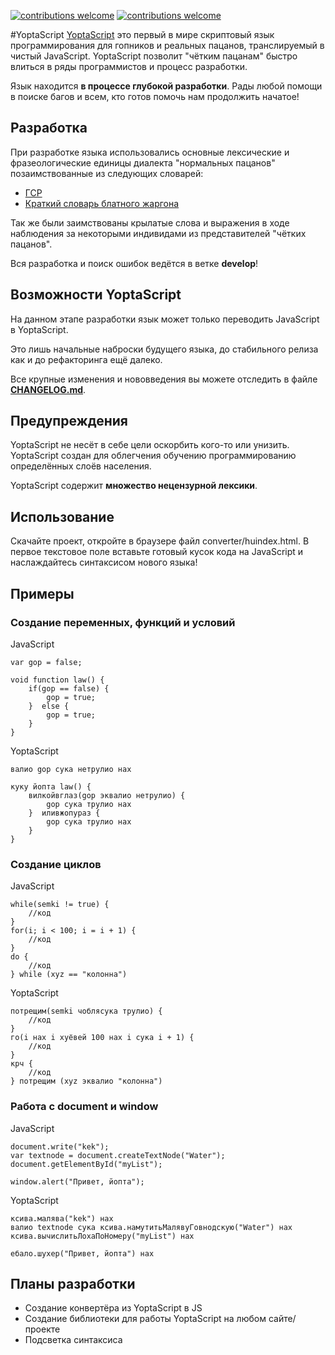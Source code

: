 [![contributions welcome](https://img.shields.io/badge/contributions-welcome-brightgreen.svg?style=flat)](https://github.com/samgozman/YoptaScript/issues)
[![contributions welcome](https://img.shields.io/packagist/l/doctrine/orm.svg)](https://github.com/samgozman/YoptaScript/blob/master/LICENSE.txt)

#YoptaScript
[YoptaScript](http://yopta.space/) это первый в мире скриптовый язык программирования для гопников и реальных пацанов, транслируемый в чистый JavaScript. YoptaScript позволит "чётким пацанам" быстро влиться в ряды программистов и процесс разработки.

Язык находится **в процессе глубокой разработки**. Рады любой помощи в поиске багов и всем, кто готов помочь нам продолжить начатое!

## Разработка
При разработке языка использовались основные лексические и фразеологические единицы диалекта "нормальных пацанов" позаимствованные из следующих словарей:

* [ГСР](http://lurkmore.to/ГСР)
* [Краткий словарь блатного жаргона](http://www.aferizm.ru/jargon/slovar.htm)

Так же были заимствованы крылатые слова и выражения в ходе наблюдения за некоторыми индивидами из представителей "чётких пацанов".

Вся разработка и поиск ошибок ведётся в ветке **develop**!

## Возможности YoptaScript
На данном этапе разработки язык может только переводить JavaScript в YoptaScript. 

Это лишь начальные наброски будущего языка, до стабильного релиза как и до рефакторинга ещё далеко.

Все крупные изменения и нововведения вы можете отследить в файле **[CHANGELOG.md](https://github.com/samgozman/YoptaScript/blob/master/CHANGELOG.md)**.

## Предупреждения
YoptaScript не несёт в себе цели оскорбить кого-то или унизить. YoptaScript создан для облегчения обучению программированию определённых слоёв населения.

YoptaScript содержит **множество нецензурной лексики**.

## Использование
Скачайте проект, откройте в браузере файл converter/huindex.html.
В первое текстовое поле вставьте готовый кусок кода на JavaScript и наслаждайтесь синтаксисом нового языка!

## Примеры
### Создание переменных, функций и условий
JavaScript

	var gop = false;
	
	void function law() {
		if(gop == false) {
			gop = true;
		}  else {
			gop = true;
		}
	}

YoptaScript

	валио gop сука нетрулио нах
	
	куку йопта law() {
		вилкойвглаз(gop эквалио нетрулио) {
			gop сука трулио нах
		}  иливжопураз {
			gop сука трулио нах
		}
	}

### Создание циклов
JavaScript

	while(semki != true) {
		//код
	}
	for(i; i < 100; i = i + 1) {
		//код
	}
	do {
		//код
	} while (xyz == "колонна")

YoptaScript

	потрещим(semki чоблясука трулио) {
		//код
	}
	го(i нах i хуёвей 100 нах i сука i + 1) {
		//код
	}
	крч {
		//код
	} потрещим (xyz эквалио "колонна")


### Работа с document и window
JavaScript

	document.write("kek");
	var textnode = document.createTextNode("Water");
	document.getElementById("myList");
	
	window.alert("Привет, йопта");

YoptaScript

	ксива.малява("kek") нах
	валио textnode сука ксива.намутитьМалявуГовнодскую("Water") нах
	ксива.вычислитьЛохаПоНомеру("myList") нах
	
	ебало.шухер("Привет, йопта") нах

## Планы разработки

* Создание конвертёра из YoptaScript в JS
* Создание библиотеки для работы YoptaScript на любом сайте/проекте
* Подсветка синтаксиса